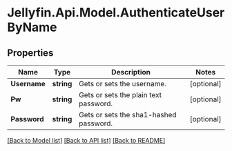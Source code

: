 
# Jellyfin.Api.Model.AuthenticateUserByName

## Properties

Name | Type | Description | Notes
------------ | ------------- | ------------- | -------------
**Username** | **string** | Gets or sets the username. | [optional] 
**Pw** | **string** | Gets or sets the plain text password. | [optional] 
**Password** | **string** | Gets or sets the sha1-hashed password. | [optional] 

[[Back to Model list]](../README.md#documentation-for-models)
[[Back to API list]](../README.md#documentation-for-api-endpoints)
[[Back to README]](../README.md)


